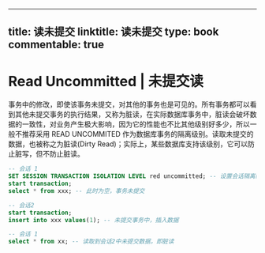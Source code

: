 
---
title: 读未提交
linktitle: 读未提交
type: book
commentable: true
---

# Read Uncommitted | 未提交读

事务中的修改，即使该事务未提交，对其他的事务也是可见的。所有事务都可以看到其他未提交事务的执行结果，又称为脏读，在实际数据库事务中，脏读会破坏数据的一致性，对业务产生极大影响，因为它的性能也不比其他级别好多少，所以一般不推荐采用 READ UNCOMMITED 作为数据库事务的隔离级别。读取未提交的数据，也被称之为脏读(Dirty Read)；实际上，某些数据库支持该级别，它可以防止脏写，但不防止脏读。

```sql
-- 会话 1
SET SESSION TRANSACTION ISOLATION LEVEL red uncommitted; -- 设置会话隔离级别为未提交读
start transaction;
select * from xxx; -- 此时为空，事务未提交

-- 会话2
start transaction;
insert into xxx values(1); -- 未提交事务中，插入数据

-- 会话 1
select * from xx; -- 读取到会话2中未提交数据，即脏读
```

    